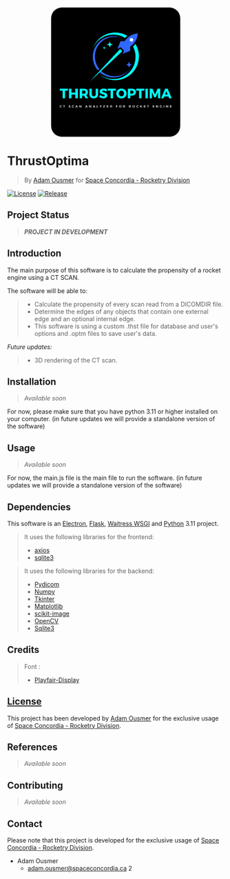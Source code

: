 <div style="display: flex; flex-direction: column; align-items: center; justify-content: center; margin: 25px;">
<img src="frontend/GUI/assets/img/ThrustOptima_Logo.png" alt="" style="height: 300px; border-radius: 25px">
</div>

# ThrustOptima
>By [Adam Ousmer](https://github.com/AdamOusmer) for [Space Concordia - Rocketry Division](https://spaceconcordia.ca/rocketry)

[![License](https://img.shields.io/badge/License-See%20License-blue.svg)](./LICENSE.md) [![Release](https://img.shields.io/badge/Release-None-green)](https://GitHub.com/AdamOusmer/ThrustOptima/releases/)

## Project Status
> _**PROJECT IN DEVELOPMENT**_


## Introduction

The main purpose of this software is to calculate the propensity of a rocket engine using a CT SCAN. 

The software will be able to: 

> - Calculate the propensity of every scan read from a DICOMDIR file.
>- Determine the edges of any objects that contain one external edge and an optional internal edge.
> - This software is using a custom .thst file for database and user's options and .optm files to save user's data.


_Future updates:_
> - 3D rendering of the CT scan.


## Installation

> _Available soon_

For now, please make sure that you have python 3.11 or higher installed on your computer. (in future updates we will provide a standalone version of the software)


## Usage

> _Available soon_

For now, the main.js file is the main file to run the software. (in future updates we will provide a standalone version of the software)

## Dependencies
 This software is an [Electron](https://www.electronjs.org), [Flask](https://flask.palletsprojects.com/en/3.0.x/), [Waitress WSGI](https://pypi.org/project/waitress/) and [Python](https://www.python.org) 3.11 project.
> 
> It uses the following libraries for the frontend:
> - [axios](https://axios-http.com/docs/intro)
> - [sqlite3](https://www.sqlite.org/index.html)
 
> It uses the following libraries for the backend:
> - [Pydicom](https://pydicom.github.io/pydicom/dev/index.html#)
> - [Numpy](https://numpy.org/doc/)
> - [Tkinter](https://docs.python.org/3/library/tkinter.html)
> - [Matplotlib](https://matplotlib.org/stable/contents.html)
> - [scikit-image](https://scikit-image.org)
> - [OpenCV](https://docs.opencv.org/master/)
> - [Sqlite3](https://www.sqlite.org/index.html)


## Credits

> Font :
> - [Playfair-Display](https://github.com/clauseggers/Playfair-Display)

## [License](LICENSE.md)

This project has been developed by [Adam Ousmer](https://github.com/AdamOusmer) for the exclusive usage of [Space Concordia - Rocketry Division](https://spaceconcordia.ca/rocketry).


## References

> _Available soon_


## Contributing

> _Available soon_

## Contact
Please note that this project is developed for the exclusive usage of [Space Concordia - Rocketry Division](https://spaceconcordia.ca/rocketry).
 
- Adam Ousmer 
    - [adam.ousmer@spaceconcordia.ca](mailto:adam.ousmer@spaceconcordia.ca)  2
